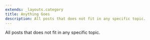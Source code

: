 ```yaml
---
extends: _layouts.category
title: Anything Goes
description: All posts that does not fit in any specific topic.
---
```


All posts that does not fit in any specific topic.
